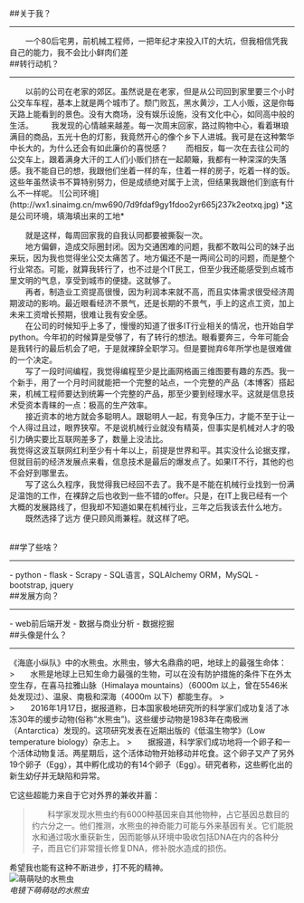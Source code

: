 ##关于我？
<hr />
&emsp;&emsp;一个80后宅男，前机械工程师，一把年纪才来投入IT的大坑，但我相信凭我自己的能力，我不会比小鲜肉们差   
<br />
##转行动机？
<hr />
&emsp;&emsp;以前的公司在老家的郊区。虽然说是在老家，但是从公司回到家里要三个小时公交车车程，基本上就是两个城市了。颓门败瓦，黑水黄沙，工人小贩，这是你每天路上能看到的景色。没有大商场，没有娱乐设施，没有文化中心，如同高中般的生活。     
&emsp;&emsp;我发现的心情越来越差。每一次周末回家，路过购物中心，看着琳琅满目的商品，五光十色的灯影，我竟然开心的像个乡下人进城。我可是在这种繁华中长大的，为什么还会有如此廉价的喜悦感？   
&emsp;&emsp;而相反，每一次在去往公司的公交车上，跟着满身大汗的工人们小贩们挤在一起颠簸，我都有一种深深的失落感。我不能自已的想，我跟他们坐着一样的车，住着一样的房子，吃着一样的饭。这些年虽然读书不算特别努力，但是成绩绝对属于上流，但结果我跟他们到底有什么不一样呢。   
![公司环境](http://wx1.sinaimg.cn/mw690/7d9fdaf9gy1fdoo2yr665j237k2eotxq.jpg)
*这是公司环境，填海填出来的工地*   

&emsp;&emsp;就是这样，每周回家我的自我认同都要被撕裂一次。    
&emsp;&emsp;地方偏僻，造成交际圈封闭。因为交通困难的问题，我都不敢叫公司的妹子出来玩，因为我也觉得坐公交太痛苦了。地方偏还不是一两间公司的问题，而是整个行业常态。可能，就算我转行了，也不过是个IT民工，但至少我还能感受到点城市里文明的气息，享受到城市的便捷。这就够了。    
&emsp;&emsp;再者，制造业工资提高很慢，因为利润本来就不高，而且实体需求很受经济周期波动的影响。最近眼看经济不景气，还是长期的不景气，手上的这点工资，加上未来工资增长预期，很难让我有安全感。    
&emsp;&emsp;在公司的时候知乎上多了，慢慢的知道了很多IT行业相关的情况，也开始自学python。今年初的时候算是受够了，有了转行的想法。眼看要奔三，今年可能会是我转行的最后机会了吧，于是就裸辞全职学习。但是要抛弃6年所学也是很难做的一个决定。    
&emsp;&emsp;写了一段时间编程，我觉得编程至少是比画网格画三维图要有趣的东西。我一个新手，用了一个月时间就能把一个完整的站点，一个完整的产品（本博客）搭起来，机械工程师要达到统筹一个完整的产品，那至少要到经理水平。这就是信息技术受资本青睐的一点：极高的生产效率。   
&emsp;&emsp;接近资本的地方就会多聪明人。跟聪明人一起，有竞争压力，才能不至于让一个人得过且过，眼界狭窄。不是说机械行业就没有精英，但事实是机械对人才的吸引力确实要比互联网差多了，数量上没法比。   
我觉得这波互联网红利至少有十年以上，前提是世界和平。其实没什么论据支撑，但就目前的经济发展点来看，信息技术是最后的爆发点了。如果IT不行，其他的也不会好到哪里去。    
&emsp;&emsp;写了这么久程序，我觉得我已经回不去了。我不是不能在机械行业找到一份满足温饱的工作，在裸辞之后也收到一些不错的offer。只是，在IT上我已经有一个大概的发展路线了，但我却不知道如果在机械行业，三年之后我该去什么地方。
&emsp;&emsp;既然选择了远方 便只顾风雨兼程。就这样了吧。    

<br />
##学了些啥？
<hr />
- python
- flask
- Scrapy
- SQL语言，SQLAlchemy ORM，MySQL
- bootstrap, jquery

<br />
##发展方向？  
<hr />
- web前后端开发
- 数据与商业分析
- 数据挖掘

<br />
##头像是什么？
<hr />
《海底小纵队》中的水熊虫。水熊虫，够大名鼎鼎的吧，地球上的最强生命体：
>&nbsp;&nbsp;&nbsp;&nbsp;&nbsp;&nbsp;&nbsp;水熊是地球上已知生命力最强的生物，可以在没有防护措施的条件下在外太空生存，在喜马拉雅山脉（Himalaya mountains）（6000m 以上，曾在5546米处发现过）、温泉、南极和深海（4000m 以下）都能生存。
>　　<br />    
>　　2016年1月17日，据报道称，日本国家极地研究所的科学家们成功复活了冰冻30年的缓步动物(俗称“水熊虫”)。这些缓步动物是1983年在南极洲（Antarctica）发现的。这项研究发表在近期出版的《低温生物学》（Low temperature biology）杂志上。     
>　　据报道，科学家们成功地将一个卵子和一个活体动物复活。两星期后，这个活体动物开始移动并吃食。这个卵子又产了另外19个卵子（Egg），其中孵化成功的有14个卵子（Egg）。研究者称，这些孵化出的新生幼仔并无缺陷和异常。

它这些超能力来自于它对外界的兼收并蓄：
>&nbsp;&nbsp;&nbsp;&nbsp;&nbsp;&nbsp;&nbsp;科学家发现水熊虫约有6000种基因来自其他物种，占它基因总数目的约六分之一。他们推测，水熊虫的神奇能力可能与外来基因有关。它们能脱水和通过吸水重获新生，因而能够从环境中吸收包括DNA在内的各种分子，而且它们非常擅长修复DNA，修补脱水造成的损伤。

希望我也能有这种不断进步，打不死的精神。    
![萌萌哒的水熊虫](http://bbs.bbioo.com/data/attachment/forum/201210/03/085621ryz66vahg9flrl9j.jpg)    
*电镜下萌萌哒的水熊虫*

<br />